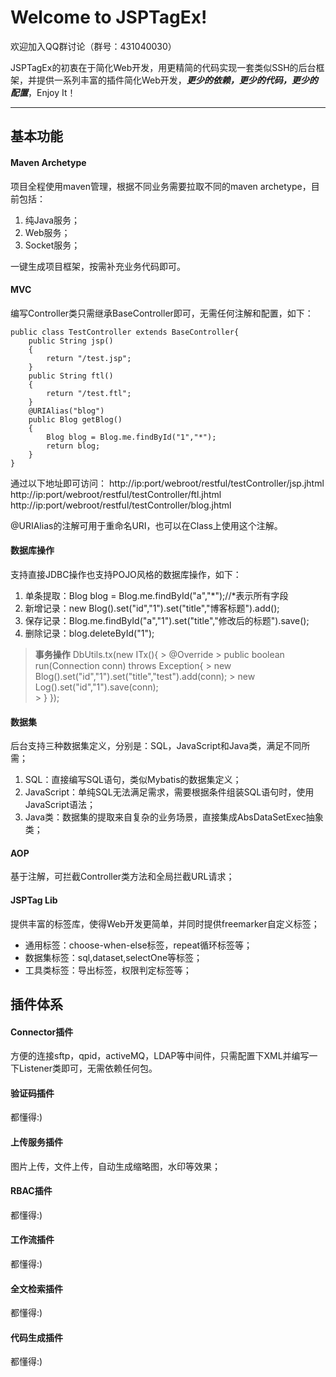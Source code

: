 Welcome to JSPTagEx!
===================

欢迎加入QQ群讨论（群号：431040030）

JSPTagEx的初衷在于简化Web开发，用更精简的代码实现一套类似SSH的后台框架，并提供一系列丰富的插件简化Web开发，***更少的依赖，更少的代码，更少的配置***，Enjoy It！

----------


基本功能
-------------
#### <i class="icon-file"></i> Maven Archetype

项目全程使用maven管理，根据不同业务需要拉取不同的maven archetype，目前包括：

 1. 纯Java服务；
 2. Web服务；
 3. Socket服务；

一键生成项目框架，按需补充业务代码即可。

#### <i class="icon-file"></i> MVC

编写Controller类只需继承BaseController即可，无需任何注解和配置，如下：

    public class TestController extends BaseController{
	    public String jsp()
	    {
		    return "/test.jsp";
	    }
	    public String ftl()
	    {
		    return "/test.ftl";
	    }
	    @URIAlias("blog")
	    public Blog getBlog()
	    {
		    Blog blog = Blog.me.findById("1","*");
		    return blog;
	    }
    }

通过以下地址即可访问：
	http://ip:port/webroot/restful/testController/jsp.jhtml
	http://ip:port/webroot/restful/testController/ftl.jhtml
	http://ip:port/webroot/restful/testController/blog.jhtml

@URIAlias的注解可用于重命名URI，也可以在Class上使用这个注解。
	
#### <i class="icon-folder-open"></i> 数据库操作

支持直接JDBC操作也支持POJO风格的数据库操作，如下：

 1. 单条提取：Blog blog = Blog.me.findById("a","\*");//\*表示所有字段
 2. 新增记录：new Blog().set("id","1").set("title","博客标题").add();
 3. 保存记录：Blog.me.findById("a","1").set("title","修改后的标题").save();
 4. 删除记录：blog.deleteById("1");
> **事务操作** 
> DbUtils.tx(new ITx(){
	> @Override
	> public boolean run(Connection conn) throws Exception{
		>	  new Blog().set("id","1").set("title","test").add(conn);
		>    new Log().set("id","1").save(conn);	
	> }
> });


#### <i class="icon-pencil"></i> 数据集

后台支持三种数据集定义，分别是：SQL，JavaScript和Java类，满足不同所需；

 1. SQL：直接编写SQL语句，类似Mybatis的数据集定义；
 2. JavaScript：单纯SQL无法满足需求，需要根据条件组装SQL语句时，使用JavaScript语法；
 3. Java类：数据集的提取来自复杂的业务场景，直接集成AbsDataSetExec抽象类；

#### <i class="icon-trash"></i> AOP

基于注解，可拦截Controller类方法和全局拦截URL请求；

#### <i class="icon-hdd"></i> JSPTag Lib

提供丰富的标签库，使得Web开发更简单，并同时提供freemarker自定义标签；

 - 通用标签：choose-when-else标签，repeat循环标签等；
 - 数据集标签：sql,dataset,selectOne等标签；
 - 工具类标签：导出标签，权限判定标签等；


插件体系
-------------------

#### <i class="icon-refresh"></i> Connector插件

方便的连接sftp，qpid，activeMQ，LDAP等中间件，只需配置下XML并编写一下Listener类即可，无需依赖任何包。

#### <i class="icon-refresh"></i> 验证码插件

都懂得:)

#### <i class="icon-refresh"></i> 上传服务插件

图片上传，文件上传，自动生成缩略图，水印等效果；

#### <i class="icon-refresh"></i> RBAC插件
都懂得:)
#### <i class="icon-refresh"></i> 工作流插件
都懂得:)
#### <i class="icon-refresh"></i> 全文检索插件
都懂得:)
#### <i class="icon-refresh"></i> 代码生成插件
都懂得:)
